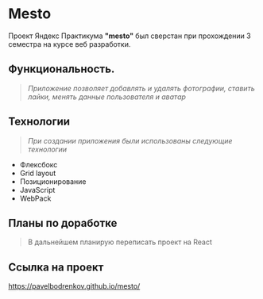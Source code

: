 # Mesto

Проект Яндекс Практикума **"mesto"** был сверстан при прохождении 3 семестра на курсе веб разработки.

## Функциональность.
> *Приложение позволяет добавлять и удалять фотографии, ставить лайки, менять данные пользователя и аватар*

## Технологии
> *При создании приложения были использованы следующие технологии*
* Флексбокс
* Grid layout
* Позиционирование
* JavaScript
* WebPack

## Планы по доработке
> В дальнейшем планирую переписать проект на React

## Ссылка на проект
https://pavelbodrenkov.github.io/mesto/





